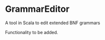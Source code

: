 GrammarEditor
=============

A tool in Scala to edit extended BNF grammars

Functionality to be added.